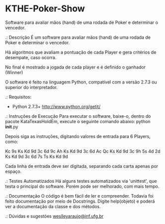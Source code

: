 KTHE-Poker-Show
===============

Software para avaliar mãos (hand) de uma rodada de Poker e determinar o vencedor.



.: Descrição
É um software para avaliar mãos (hand) de uma rodada de Poker e determinar o vencedor.

Há algoritmos que avaliam a pontuação de cada Player e gera critérios de desempate, caso ocorra.

No final é mostrado a jogada de cada player e é definido o ganhador (Winner)

O software é feito na linguagem Python, compatível com a versão 2.7.3 ou superior do interpretador.


.: Requisitos:
- Python 2.7.3+
http://www.python.org/getit/


.: Instruções de Execução
Para executar o software, baixe-o, dentro do pacote KataTexasHoldEm, execute o seguinte comando abaixo:
python __init__.py

Depois siga as instruções, digitando valores de entrada para 6 Players, como:

Kc 9s Ks Kd 9d 3c 6d
9c Ah Ks Kd 9d 3c 6d
Ac Qc Ks Kd 9d 3c
9h 5s
4d 2d Ks Kd 9d 3c 6d
7s Ts Ks Kd 9d

Cada linha de entrada deve ser digitada, separando cada carta apenas por espaço.


.: Testes Automatizados
Há alguns testes automatizados via 'unittest', que testa o principal do software. Porém pode ser melhorado, com mais tempo.


.: Documentação
O código é bem fácil de ler e compreender. Todavia foi feito documentação por meio de Docstrings.
Digite help(objeto) e poderá ver a documentação da classe e dos métodos.


.: Dúvidas e sugestões
weslleyaraujo@inf.ufg.br
